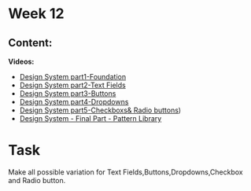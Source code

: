 # Week 12

## Content:


 **Videos:**
- [Design System part1-Foundation](https://www.youtube.com/watch?v=_SK2L3Nns_s&list=PLlzarBwg78omi49iNVXY_iTXvRm9V1tZN)
- [Design System part2-Text Fields](https://www.youtube.com/watch?v=4STqQw-gMtE&list=PLlzarBwg78omi49iNVXY_iTXvRm9V1tZN&index=2)
- [Design System part3-Buttons](https://www.youtube.com/watch?v=4STqQw-gMtE&list=PLlzarBwg78omi49iNVXY_iTXvRm9V1tZN&index=2)
- [Design System part4-Dropdowns](https://youtu.be/MXnzu6RtHJU?si=Y0DRMDm-K7jZd3xI)
- [Design System part5-Checkboxs& Radio buttons](https://youtu.be/MXnzu6RtHJU?si=Y0DRMDm-K7jZd3xI))
- [ Design System - Final Part - Pattern Library](https://www.youtube.com/watch?v=qu53GgSgOak&list=PLlzarBwg78omi49iNVXY_iTXvRm9V1tZN&index=6)

# Task
Make all possible variation for Text Fields,Buttons,Dropdowns,Checkbox and Radio button.

